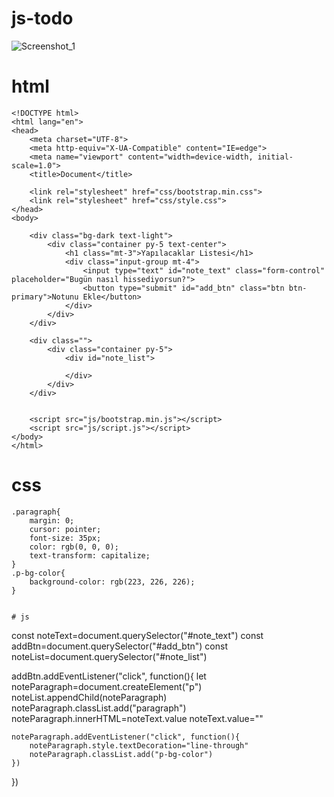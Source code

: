 # js-todo

![Screenshot_1](https://user-images.githubusercontent.com/37051222/145354257-be462809-b1df-4d54-bff6-bf6f5ea7c62e.png)



# html
```
<!DOCTYPE html>
<html lang="en">
<head>
    <meta charset="UTF-8">
    <meta http-equiv="X-UA-Compatible" content="IE=edge">
    <meta name="viewport" content="width=device-width, initial-scale=1.0">
    <title>Document</title>

    <link rel="stylesheet" href="css/bootstrap.min.css">
    <link rel="stylesheet" href="css/style.css">
</head>
<body>

    <div class="bg-dark text-light">
        <div class="container py-5 text-center">
            <h1 class="mt-3">Yapılacaklar Listesi</h1>
            <div class="input-group mt-4">
                <input type="text" id="note_text" class="form-control" placeholder="Bugün nasıl hissediyorsun?">
                <button type="submit" id="add_btn" class="btn btn-primary">Notunu Ekle</button>
            </div>
        </div>
    </div>

    <div class="">
        <div class="container py-5">
            <div id="note_list">

            </div>
        </div>
    </div>
    

    <script src="js/bootstrap.min.js"></script>
    <script src="js/script.js"></script>
</body>
</html>
```

# css
```
.paragraph{
    margin: 0;
    cursor: pointer;
    font-size: 35px;
    color: rgb(0, 0, 0);
    text-transform: capitalize; 
}
.p-bg-color{
    background-color: rgb(223, 226, 226);
}


# js
```
const noteText=document.querySelector("#note_text")
const addBtn=document.querySelector("#add_btn")
const noteList=document.querySelector("#note_list")

addBtn.addEventListener("click", function(){
    let noteParagraph=document.createElement("p")
    noteList.appendChild(noteParagraph)
    noteParagraph.classList.add("paragraph")
    noteParagraph.innerHTML=noteText.value
    noteText.value=""

    noteParagraph.addEventListener("click", function(){
        noteParagraph.style.textDecoration="line-through"
        noteParagraph.classList.add("p-bg-color")
    })
})
```
```
